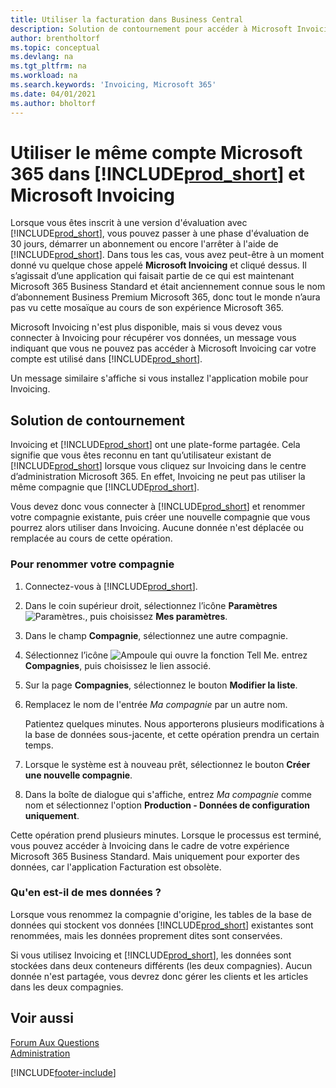 ```yaml
---
title: Utiliser la facturation dans Business Central
description: Solution de contournement pour accéder à Microsoft Invoicing lorsque vous vous êtes inscrit à Dynamics 365 Business Central.
author: brentholtorf
ms.topic: conceptual
ms.devlang: na
ms.tgt_pltfrm: na
ms.workload: na
ms.search.keywords: 'Invoicing, Microsoft 365'
ms.date: 04/01/2021
ms.author: bholtorf
---
```

# Utiliser le même compte Microsoft 365 dans [!INCLUDE[prod_short](includes/prod_long.md)] et Microsoft Invoicing
Lorsque vous êtes inscrit à une version d'évaluation avec [!INCLUDE[prod_short](includes/prod_short.md)], vous pouvez passer à une phase d'évaluation de 30 jours, démarrer un abonnement ou encore l'arrêter à l'aide de [!INCLUDE[prod_short](includes/prod_short.md)]. Dans tous les cas, vous avez peut-être à un moment donné vu quelque chose appelé **Microsoft Invoicing** et cliqué dessus. Il s’agissait d’une application qui faisait partie de ce qui est maintenant Microsoft 365 Business Standard et était anciennement connue sous le nom d’abonnement Business Premium Microsoft 365, donc tout le monde n’aura pas vu cette mosaïque au cours de son expérience Microsoft 365.  

Microsoft Invoicing n'est plus disponible, mais si vous devez vous connecter à Invoicing pour récupérer vos données, un message vous indiquant que vous ne pouvez pas accéder à Microsoft Invoicing car votre compte est utilisé dans [!INCLUDE[prod_short](includes/prod_short.md)].  

Un message similaire s'affiche si vous installez l'application mobile pour Invoicing.  

## Solution de contournement
Invoicing et [!INCLUDE[prod_short](includes/prod_short.md)] ont une plate-forme partagée. Cela signifie que vous êtes reconnu en tant qu’utilisateur existant de [!INCLUDE[prod_short](includes/prod_short.md)] lorsque vous cliquez sur Invoicing dans le centre d’administration Microsoft 365. En effet, Invoicing ne peut pas utiliser la même compagnie que [!INCLUDE[prod_short](includes/prod_short.md)].  

Vous devez donc vous connecter à [!INCLUDE[prod_short](includes/prod_short.md)] et renommer votre compagnie existante, puis créer une nouvelle compagnie que vous pourrez alors utiliser dans Invoicing. Aucune donnée n'est déplacée ou remplacée au cours de cette opération.

### Pour renommer votre compagnie
1. Connectez-vous à [!INCLUDE[prod_short](includes/prod_short.md)].
2. Dans le coin supérieur droit, sélectionnez l’icône **Paramètres** ![Paramètres.](media/ui-experience/settings_icon_small.png "Icône Paramètres du tableau de bord"), puis choisissez **Mes paramètres**.
3. Dans le champ **Compagnie**, sélectionnez une autre compagnie.
4. Sélectionnez l’icône ![Ampoule qui ouvre la fonction Tell Me.](media/ui-search/search_small.png "Dites-moi ce que vous voulez faire") entrez **Compagnies**, puis choisissez le lien associé.  
5. Sur la page **Compagnies**, sélectionnez le bouton **Modifier la liste**.  
6. Remplacez le nom de l'entrée *Ma compagnie* par un autre nom.  

    Patientez quelques minutes. Nous apporterons plusieurs modifications à la base de données sous-jacente, et cette opération prendra un certain temps.
7.  Lorsque le système est à nouveau prêt, sélectionnez le bouton **Créer une nouvelle compagnie**.  
8.  Dans la boîte de dialogue qui s'affiche, entrez *Ma compagnie* comme nom et sélectionnez l'option **Production - Données de configuration uniquement**.  

Cette opération prend plusieurs minutes. Lorsque le processus est terminé, vous pouvez accéder à Invoicing dans le cadre de votre expérience Microsoft 365 Business Standard. Mais uniquement pour exporter des données, car l'application Facturation est obsolète.  

### Qu'en est-il de mes données ?
Lorsque vous renommez la compagnie d'origine, les tables de la base de données qui stockent vos données [!INCLUDE[prod_short](includes/prod_short.md)] existantes sont renommées, mais les données proprement dites sont conservées.  

Si vous utilisez Invoicing et [!INCLUDE[prod_short](includes/prod_short.md)], les données sont stockées dans deux conteneurs différents (les deux compagnies). Aucun donnée n'est partagée, vous devrez donc gérer les clients et les articles dans les deux compagnies.  

## Voir aussi
[Forum Aux Questions](across-faq.yml)  
[Administration](admin-setup-and-administration.md)  


[!INCLUDE[footer-include](includes/footer-banner.md)]
